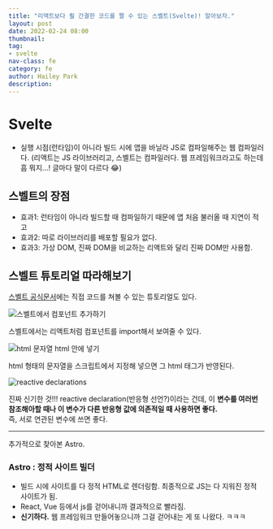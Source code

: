 ```yaml
---
title: "리액트보다 훨 간결한 코드를 짤 수 있는 스벨트(Svelte)! 알아보자."
layout: post
date: 2022-02-24 08:00
thumbnail: 
tag:
- svelte
nav-class: fe
category: fe
author: Hailey Park
description: 
---
```


# Svelte

- 실행 시점(런타임)이 아니라 빌드 시에 앱을 바닐라 JS로 컴파일해주는 웹 컴파일러다. (리액트는 JS 라이브러리고, 스벨트는 컴파일러다. 웹 프레임워크라고도 하는데 흠 뭐지...! 글마다 말이 다르다 😂)

## 스벨트의 장점

- 효과1: 런타임이 아니라 빌드할 때 컴파일하기 때문에 앱 처음 불러올 때 지연이 적고 
- 효과2: 따로 라이브러리를 배포할 필요가 없다.
- 효과3: 가상 DOM, 진짜 DOM을 비교하는 리액트와 달리 진짜 DOM만 사용함.


## 스벨트 튜토리얼 따라해보기

[스벨트 공식문서](https://svelte.dev)에는 직접 코드를 쳐볼 수 있는 튜토리얼도 있다.

![스벨트에서 컴포넌트 추가하기]({{site.baseurl}}/assets/images/sv1.png)

스벨트에서는 리액트처럼 컴포넌트를 import해서 보여줄 수 있다.

![html 문자열 html 안에 넣기]({{site.baseurl}}/assets/images/sv2.png)

html 형태의 문자열을 스크립트에서 지정해 넣으면 그 html 태그가 반영된다. 

![reactive declarations]({{site.baseurl}}/assets/images/sv3.png)

진짜 신기한 것!!! reactive declaration(반응형 선언?)이라는 건데, 이 **변수를 여러번 참조해아할 때나 이 변수가 다른 반응형 값에 의존적일 때 사용하면 좋다.**  
즉, 서로 연관된 변수에 쓰면 좋다.


-------------
추가적으로 찾아본 Astro. 
### Astro : 정적 사이트 빌더

- 빌드 시에 사이트를 다 정적 HTML로 렌더링함. 최종적으로 JS는 다 지워진 정적 사이트가 됨.
- React, Vue 등에서 js를 걷어내니까 결과적으로 빨라짐.
- **신기하다.** 웹 프레임워크 만들어놓으니까 그걸 걷어내는 게 또 나왔다. ㅋㅋㅋ
